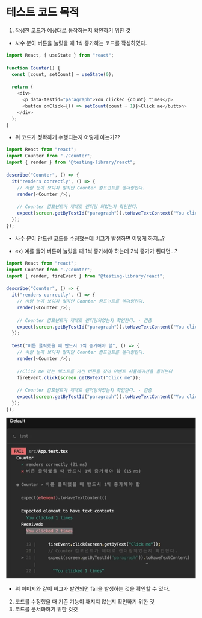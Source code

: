 # 테스트 코드 목적

1. 작성한 코드가 예상대로 동작하는지 확인하기 위한 것

- 사수 분이 버튼을 눌렀을 때 1씩 증가하는 코드를 작성하였다.

```js
import React, { useState } from "react";

function Counter() {
  const [count, setCount] = useState(0);

  return (
    <div>
      <p data-testid="paragraph">You clicked {count} times</p>
      <button onClick={() => setCount(count + 1)}>Click me</button>
    </div>
  );
}
```

- 위 코드가 정확하게 수행되는지 어떻게 아는가??

```js
import React from "react";
import Counter from "./Counter";
import { render } from "@testing-library/react";

describe("Counter", () => {
  it("renders correctly", () => {
    // 사람 눈에 보이지 않지만 Counter 컴포넌트를 렌더링한다.
    render(<Counter />);

    // Counter 컴포넌트가 제대로 렌더링 되었는지 확인한다.
    expect(screen.getByTestId("paragraph")).toHaveTextContext("You clicked 0 times");
  });
});
```

- 사수 분이 만드신 코드를 수정했는데 버그가 발생하면 어떻게 하지...?

- ex) 예를 들어 버튼이 눌렀을 때 1씩 증가해야 하는데 2씩 증가가 된다면...?

```js
import React from "react";
import Counter from "./Counter";
import { render, fireEvent } from "@testing-library/react";

describe("Counter", () => {
  it("renders correctly", () => {
    // 사람 눈에 보이지 않지만 Counter 컴포넌트를 렌더링한다.
    render(<Counter />);

    // Counter 컴포넌트가 제대로 렌더링되었는지 확인한다. - 검증
    expect(screen.getByTestId("paragraph")).toHaveTextContent("You clicked 0 times");
  });

  test("버튼 클릭했을 때 반드시 1씩 증가해야 함", () => {
    // 사람 눈에 보이지 않지만 Counter 컴포넌트를 렌더링한다.
    render(<Counter />);

    //Click me 라는 텍스트를 가진 버튼을 찾아 이벤트 시뮬레이션을 돌려본다
    fireEvent.click(screen.getByText("Click me"));

    // Counter 컴포넌트가 제대로 렌더링되었는지 확인한다. - 검증
    expect(screen.getByTestId("paragraph")).toHaveTextContent("You clicked 1 times");
  });
});
```

![테스트 에러 이미지](img/frontend/testcode/1.png)

- 위 이미지와 같이 버그가 발견되면 fail을 발생하는 것을 확인할 수 있다.

2. 코드를 수정했을 때 기존 기능이 깨지지 않는지 확인하기 위한 것
3. 코드를 문서화하기 위한 것것
